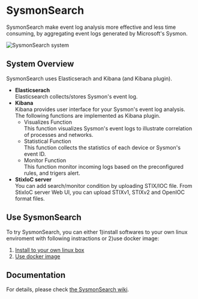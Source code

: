 # SysmonSearch

  SysmonSearch make event log analysis more effective and less time consuming, by aggregating event logs generated by Microsoft's Sysmon. 

  ![SysmonSearch system](images/SysmonSearch.png)  

## System Overview
  SysmonSearch uses Elasticserach and Kibana (and Kibana plugin).
  * **Elasticserach**  
    Elasticsearch collects/stores Sysmon's event log.
  * **Kibana**  
    Kibana provides user interface for your Sysmon's event log analysis. The following functions are implemented as Kibana plugin.
    * Visualizes Function  
      This function visualizes Sysmon's event logs to illustrate correlation of processes and networks.
    * Statistical Function  
      This function collects the statistics of each device or Sysmon's event ID.
    * Monitor Function  
      This function monitor incoming logs based on the preconfigured rules, and trigers alert.
  * **StixIoC server**  
    You can add search/monitor condition by uploading STIX/IOC file. From StixIoC server Web UI, you can upload STIXv1, STIXv2 and OpenIOC format files.

## Use SysmonSearch
  To try SysmonSearch, you can either 1)install softwares to your own linux enviroment with following instractions or 2)use docker image:
  1. [Install to your own linux box](https://github.com/JPCERTCC/SysmonSearch-Private/wiki/How-to-Install)
  2. [Use docker image](https://github.com/JPCERTCC/SysmonSearch-Private/wiki/Jump-start-with-Docker)

## Documentation  
For details, please check [the SysmonSearch wiki](https://github.com/JPCERTCC/SysmonSearch-Private/wiki).
